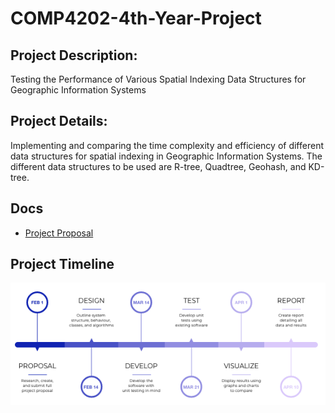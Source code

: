 # COMP4202-4th-Year-Project
## Project Description:

Testing the Performance of Various Spatial Indexing Data Structures for Geographic Information Systems

## Project Details:

Implementing and comparing the time complexity and efficiency of different data structures for spatial indexing in Geographic Information Systems. The different data structures to be used are R-tree, Quadtree, Geohash, and KD-tree.

## Docs
- [Project Proposal](https://github.com/karldamus/COMP4108-4th-Year-Project/blob/main/docs/Project%20Proposal.pdf)

## Project Timeline
![Project Timeline](https://github.com/karldamus/COMP4108-4th-Year-Project/blob/main/docs/img/Project%20Timeline.png)
